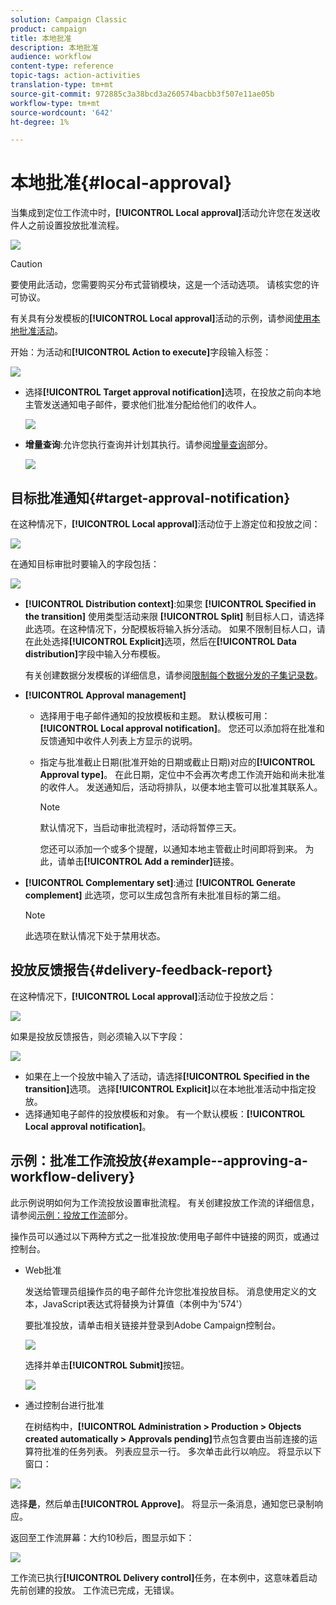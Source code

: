 ```yaml
---
solution: Campaign Classic
product: campaign
title: 本地批准
description: 本地批准
audience: workflow
content-type: reference
topic-tags: action-activities
translation-type: tm+mt
source-git-commit: 972885c3a38bcd3a260574bacbb3f507e11ae05b
workflow-type: tm+mt
source-wordcount: '642'
ht-degree: 1%

---
```



# 本地批准{#local-approval}

当集成到定位工作流中时，**[!UICONTROL Local approval]**&#x200B;活动允许您在发送收件人之前设置投放批准流程。

![](assets/local_validation_0.png)

>[!CAUTION]
>
>要使用此活动，您需要购买分布式营销模块，这是一个活动选项。 请核实您的许可协议。

有关具有分发模板的&#x200B;**[!UICONTROL Local approval]**&#x200B;活动的示例，请参阅[使用本地批准活动](../../workflow/using/using-the-local-approval-activity.md)。

开始：为活动和&#x200B;**[!UICONTROL Action to execute]**&#x200B;字段输入标签：

![](assets/local_validation_1.png)

* 选择&#x200B;**[!UICONTROL Target approval notification]**&#x200B;选项，在投放之前向本地主管发送通知电子邮件，要求他们批准分配给他们的收件人。

   ![](assets/local_validation_intro_2.png)

* **增量查询**:允许您执行查询并计划其执行。请参阅[增量查询](../../workflow/using/incremental-query.md)部分。

   ![](assets/local_validation_intro_3.png)

## 目标批准通知{#target-approval-notification}

在这种情况下，**[!UICONTROL Local approval]**&#x200B;活动位于上游定位和投放之间：

![](assets/local_validation_2.png)

在通知目标审批时要输入的字段包括：

![](assets/local_validation_3.png)

* **[!UICONTROL Distribution context]**:如果您 **[!UICONTROL Specified in the transition]** 使用类型活动来限 **[!UICONTROL Split]** 制目标人口，请选择此选项。在这种情况下，分配模板将输入拆分活动。 如果不限制目标人口，请在此处选择&#x200B;**[!UICONTROL Explicit]**&#x200B;选项，然后在&#x200B;**[!UICONTROL Data distribution]**&#x200B;字段中输入分布模板。

   有关创建数据分发模板的详细信息，请参阅[限制每个数据分发的子集记录数](../../workflow/using/split.md#limiting-the-number-of-subset-records-per-data-distribution)。

* **[!UICONTROL Approval management]**

   * 选择用于电子邮件通知的投放模板和主题。 默认模板可用：**[!UICONTROL Local approval notification]**。 您还可以添加将在批准和反馈通知中收件人列表上方显示的说明。
   * 指定与批准截止日期(批准开始的日期或截止日期)对应的&#x200B;**[!UICONTROL Approval type]**。 在此日期，定位中不会再次考虑工作流开始和尚未批准的收件人。 发送通知后，活动将排队，以便本地主管可以批准其联系人。

      >[!NOTE]
      >
      >默认情况下，当启动审批流程时，活动将暂停三天。

      您还可以添加一个或多个提醒，以通知本地主管截止时间即将到来。 为此，请单击&#x200B;**[!UICONTROL Add a reminder]**&#x200B;链接。

* **[!UICONTROL Complementary set]**:通过 **[!UICONTROL Generate complement]** 此选项，您可以生成包含所有未批准目标的第二组。

   >[!NOTE]
   >
   >此选项在默认情况下处于禁用状态。

## 投放反馈报告{#delivery-feedback-report}

在这种情况下，**[!UICONTROL Local approval]**&#x200B;活动位于投放之后：

![](assets/local_validation_4.png)

如果是投放反馈报告，则必须输入以下字段：

![](assets/local_validation_workflow_4.png)

* 如果在上一个投放中输入了活动，请选择&#x200B;**[!UICONTROL Specified in the transition]**&#x200B;选项。 选择&#x200B;**[!UICONTROL Explicit]**&#x200B;以在本地批准活动中指定投放。
* 选择通知电子邮件的投放模板和对象。 有一个默认模板：**[!UICONTROL Local approval notification]**。

## 示例：批准工作流投放{#example--approving-a-workflow-delivery}

此示例说明如何为工作流投放设置审批流程。 有关创建投放工作流的详细信息，请参阅[示例：投放工作流](../../workflow/using/delivery.md#example--delivery-workflow)部分。

操作员可以通过以下两种方式之一批准投放:使用电子邮件中链接的网页，或通过控制台。

* Web批准

   发送给管理员组操作员的电子邮件允许您批准投放目标。 消息使用定义的文本，JavaScript表达式将替换为计算值（本例中为&#39;574&#39;）

   要批准投放，请单击相关链接并登录到Adobe Campaign控制台。

   ![](assets/new-workflow-valid-webaccess.png)

   选择并单击&#x200B;**[!UICONTROL Submit]**&#x200B;按钮。

   ![](assets/new-workflow-valid-webaccess-confirm.png)

* 通过控制台进行批准

   在树结构中，**[!UICONTROL Administration > Production > Objects created automatically > Approvals pending]**&#x200B;节点包含要由当前连接的运算符批准的任务列表。 列表应显示一行。 多次单击此行以响应。 将显示以下窗口：

![](assets/new-workflow-7.png)

选择&#x200B;**是**，然后单击&#x200B;**[!UICONTROL Approve]**。 将显示一条消息，通知您已录制响应。

返回至工作流屏幕：大约10秒后，图显示如下：

![](assets/new-workflow-8.png)

工作流已执行&#x200B;**[!UICONTROL Delivery control]**&#x200B;任务，在本例中，这意味着启动先前创建的投放。 工作流已完成，无错误。
